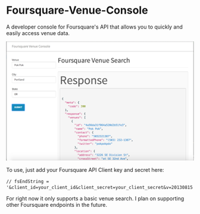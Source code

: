 Foursquare-Venue-Console
========================

A developer console for Foursquare's API that allows you to quickly and easily access venue data.

<img src="Foursquare_Venue_Console.png">


To use, just add your Foursquare API Client key and secret here:

```
// fsEndString = '&client_id=your_client_id&client_secret=your_client_secret&v=20130815';
```

For right now it only supports a basic venue search. I plan on supporting other Foursquare endpoints in the future.
